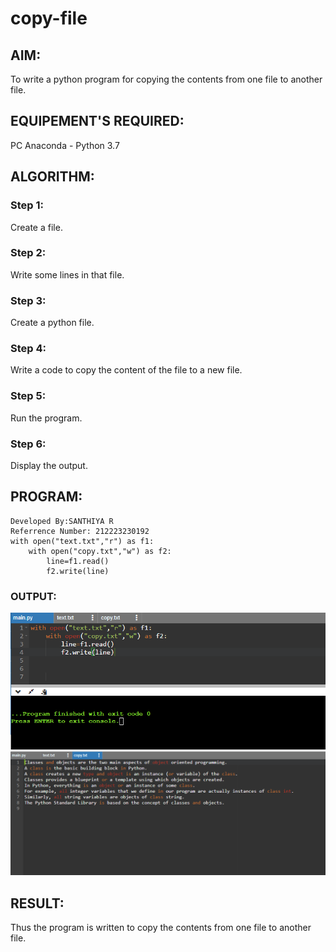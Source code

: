 # copy-file
## AIM:
To write a python program for copying the contents from one file to another file.
## EQUIPEMENT'S REQUIRED: 
PC
Anaconda - Python 3.7
## ALGORITHM: 
### Step 1:
Create a file.
### Step 2:
Write some lines in that file.
### Step 3:
Create a python file.
### Step 4:
Write a code to copy the content of the file to a new file.
### Step 5:
Run the program.
### Step 6:
Display the output.
## PROGRAM:
```
Developed By:SANTHIYA R
Referrence Number: 212223230192
with open("text.txt","r") as f1:
    with open("copy.txt","w") as f2:
        line=f1.read()
        f2.write(line)
```
### OUTPUT:

![output](image.png)
![output](image-2.png)

## RESULT:
Thus the program is written to copy the contents from one file to another file.